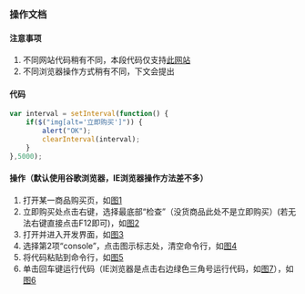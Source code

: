### 操作文档

#### 注意事项

1. 不同网站代码稍有不同，本段代码仅支持[此网站](http://cn.ssgdfs.com/)
2. 不同浏览器操作方式稍有不同，下文会提出

#### 代码

```js
var interval = setInterval(function() {
	if($("img[alt='立即购买']")) {
		alert("OK");
		clearInterval(interval);
	}
},5000);
```
#### 操作（默认使用谷歌浏览器，IE浏览器操作方法差不多）
1. 打开某一商品购买页，如[图1](https://raw.githubusercontent.com/louzixl/picture_markdown/master/%E6%8A%A2%E8%B4%A7%E8%84%9A%E6%9C%AC/%E5%95%86%E5%93%81%E9%A1%B5%E9%9D%A2.png)
2. 立即购买处点击右键，选择最底部“检查”（没货商品此处不是立即购买）(若无法右键直接点击F12即可)，如[图2](https://raw.githubusercontent.com/louzixl/picture_markdown/master/%E6%8A%A2%E8%B4%A7%E8%84%9A%E6%9C%AC/%E5%8F%B3%E9%94%AE%E6%A3%80%E6%9F%A5.png)
3. 打开并进入开发界面，如[图3](https://raw.githubusercontent.com/louzixl/picture_markdown/master/%E6%8A%A2%E8%B4%A7%E8%84%9A%E6%9C%AC/%E6%89%93%E5%BC%80%E5%BC%80%E5%8F%91%E7%95%8C%E9%9D%A2.png)
4. 选择第2项“console”，点击图示标志处，清空命令行，如[图4](https://raw.githubusercontent.com/louzixl/picture_markdown/master/%E6%8A%A2%E8%B4%A7%E8%84%9A%E6%9C%AC/%E5%91%BD%E4%BB%A4%E8%A1%8C.png)
5. 将代码粘贴到命令行，如[图5](https://raw.githubusercontent.com/louzixl/picture_markdown/master/%E6%8A%A2%E8%B4%A7%E8%84%9A%E6%9C%AC/%E7%B2%98%E8%B4%B4%E4%BB%A3%E7%A0%81.png)
6. 单击回车键运行代码（IE浏览器是点击右边绿色三角号运行代码，如[图7](https://raw.githubusercontent.com/louzixl/picture_markdown/master/%E6%8A%A2%E8%B4%A7%E8%84%9A%E6%9C%AC/IE.png)），如[图6](https://raw.githubusercontent.com/louzixl/picture_markdown/master/%E6%8A%A2%E8%B4%A7%E8%84%9A%E6%9C%AC/%E8%BF%90%E8%A1%8C%E4%BB%A3%E7%A0%81.png)
